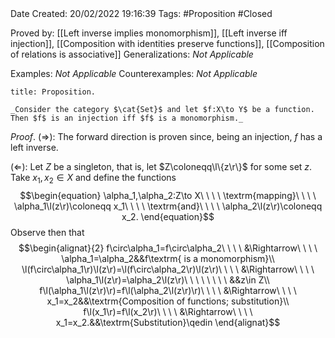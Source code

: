 <br />
<br />

Date Created: 20/02/2022 19:16:39
Tags: #Proposition #Closed 

Proved by: [[Left inverse implies monomorphism]], [[Left inverse iff injection]], [[Composition with identities preserve functions]], [[Composition of relations is associative]]
Generalizations: _Not Applicable_

Examples: _Not Applicable_
Counterexamples: _Not Applicable_

``` ad-Proposition
title: Proposition.

_Consider the category $\cat{Set}$ and let $f:X\to Y$ be a function. Then $f$ is an injection iff $f$ is a monomorphism._

```

_Proof_. ($\Rightarrow$): The forward direction is proven since, being an injection, $f$ has a left inverse.

($\Leftarrow$): Let $Z$ be a singleton, that is, let $Z\coloneqq\l\{z\r\}$ for some set $z$. Take $x_1,x_2\in X$ and define the functions
$$\begin{equation}
    \alpha_1,\alpha_2:Z\to X\ \ \ \ \textrm{mapping}\ \ \ \ \alpha_1\l(z\r)\coloneqq x_1\ \ \ \ \textrm{and}\ \ \ \ \alpha_2\l(z\r)\coloneqq x_2.
\end{equation}$$
Observe then that
$$\begin{alignat}{2}
    f\circ\alpha_1=f\circ\alpha_2\ \ \ \ &\Rightarrow\ \ \ \ \alpha_1=\alpha_2&&f\textrm{ is a monomorphism}\\
    \l(f\circ\alpha_1\r)\l(z\r)=\l(f\circ\alpha_2\r)\l(z\r)\ \ \ \ &\Rightarrow\ \ \ \ \alpha_1\l(z\r)=\alpha_2\l(z\r)\ \ \ \ \ \ \ \ &&z\in Z\\
    f\l(\alpha_1\l(z\r)\r)=f\l(\alpha_2\l(z\r)\r)\ \ \ \ &\Rightarrow\ \ \ \ x_1=x_2&&\textrm{Composition of functions; substitution}\\
    f\l(x_1\r)=f\l(x_2\r)\ \ \ \ &\Rightarrow\ \ \ \ x_1=x_2.&&\textrm{Substitution}\qedin
\end{alignat}$$
